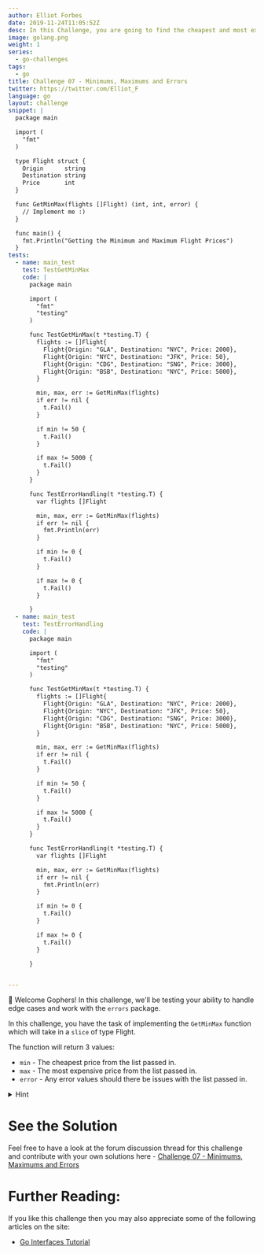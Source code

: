 ```yaml
---
author: Elliot Forbes
date: 2019-11-24T11:05:52Z
desc: In this Challenge, you are going to find the cheapest and most expensive flights from a list in Go 
image: golang.png
weight: 1
series:
  - go-challenges
tags:
  - go
title: Challenge 07 - Minimums, Maximums and Errors
twitter: https://twitter.com/Elliot_F
language: go
layout: challenge
snippet: |
  package main

  import (
    "fmt"
  )

  type Flight struct {
    Origin      string
    Destination string
    Price       int
  }

  func GetMinMax(flights []Flight) (int, int, error) {
    // Implement me :)
  }

  func main() {
    fmt.Println("Getting the Minimum and Maximum Flight Prices")
  }
tests: 
  - name: main_test
    test: TestGetMinMax
    code: |
      package main

      import (
        "fmt"
        "testing"
      )

      func TestGetMinMax(t *testing.T) {
        flights := []Flight{
          Flight{Origin: "GLA", Destination: "NYC", Price: 2000},
          Flight{Origin: "NYC", Destination: "JFK", Price: 50},
          Flight{Origin: "CDG", Destination: "SNG", Price: 3000},
          Flight{Origin: "BSB", Destination: "NYC", Price: 5000},
        }

        min, max, err := GetMinMax(flights)
        if err != nil {
          t.Fail()
        }

        if min != 50 {
          t.Fail()
        }

        if max != 5000 {
          t.Fail()
        }
      }

      func TestErrorHandling(t *testing.T) {
        var flights []Flight

        min, max, err := GetMinMax(flights)
        if err != nil {
          fmt.Println(err)
        }

        if min != 0 {
          t.Fail()
        }

        if max != 0 {
          t.Fail()
        }

      }
  - name: main_test
    test: TestErrorHandling
    code: |
      package main

      import (
        "fmt"
        "testing"
      )

      func TestGetMinMax(t *testing.T) {
        flights := []Flight{
          Flight{Origin: "GLA", Destination: "NYC", Price: 2000},
          Flight{Origin: "NYC", Destination: "JFK", Price: 50},
          Flight{Origin: "CDG", Destination: "SNG", Price: 3000},
          Flight{Origin: "BSB", Destination: "NYC", Price: 5000},
        }

        min, max, err := GetMinMax(flights)
        if err != nil {
          t.Fail()
        }

        if min != 50 {
          t.Fail()
        }

        if max != 5000 {
          t.Fail()
        }
      }

      func TestErrorHandling(t *testing.T) {
        var flights []Flight

        min, max, err := GetMinMax(flights)
        if err != nil {
          fmt.Println(err)
        }

        if min != 0 {
          t.Fail()
        }

        if max != 0 {
          t.Fail()
        }

      }


---
```


👋 Welcome Gophers! In this challenge, we'll be testing your ability to handle edge cases and work with the `errors` package. 

In this challenge, you have the task of implementing the `GetMinMax` function which will take in a `slice` of type Flight. 

The function will return 3 values:

* `min` - The cheapest price from the list passed in.
* `max` - The most expensive price from the list passed in.
* `error` - Any error values should there be issues with the list passed in.

<details><summary>Hint</summary>

You can create new errors using the `error` package and calling `errors.New()`.

</details>

# See the Solution

Feel free to have a look at the forum discussion thread for this challenge and contribute with your own solutions here - [Challenge 07 - Minimums, Maximums and Errors](https://discuss.tutorialedge.net/t/challenge-05-implementing-a-stack/22) 


# Further Reading:

If you like this challenge then you may also appreciate some of the following articles on the site:

* [Go Interfaces Tutorial](/golang/go-interfaces-tutorial/)
